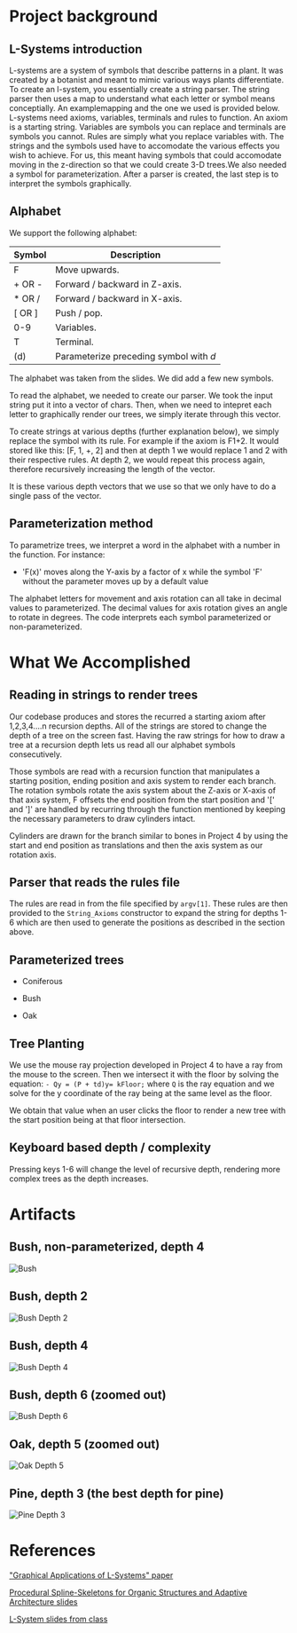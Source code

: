 # Project background

## L-Systems introduction 

L-systems are a system of symbols that describe patterns in a plant. It was created by a botanist and meant to mimic various ways plants differentiate. To create an l-system, you essentially create a string parser. The string parser then uses a map to understand what each letter or symbol means conceptially. An examplemapping and the one we used is provided below. L-systems need axioms, variables, terminals and rules to function. An axiom is a starting string. Variables are symbols you can replace and terminals are symbols you cannot. Rules are simply what you replace variables with. The strings and the symbols used have to accomodate the various effects you wish to achieve. For us, this meant having symbols that could accomodate moving in the z-direction so that we could create 3-D trees.We also needed a symbol for parameterization. After a parser is created, the last step is to interpret the symbols graphically. 

## Alphabet 

We support the following alphabet:

|Symbol|Description|
|------|-----------|
|F|Move upwards.|
|+ OR -|Forward / backward in Z-axis.|
|\* OR /|Forward / backward in X-axis.|
|[ OR ]|Push / pop.|
|0-9|Variables.|
|T|Terminal.|
|(d)|Parameterize preceding symbol with *d*|

The alphabet was taken from the slides. We did add a few new symbols. 

To read the alphabet, we needed to create our parser. We took the input string put it into a vector of chars. Then, when we need to intepret each letter to graphically render our trees, we simply iterate through this vector. 

To create strings at various depths (further explanation below), we simply replace the symbol with its rule. For example if the axiom is F1+2. It would stored like this: [F, 1, +, 2] and then at depth 1 we would replace 1 and 2 with their respective rules. At depth 2, we would repeat this process again, therefore recursively increasing the length of the vector.

It is these various depth vectors that we use so that we only have to do a single pass of the vector. 
 
## Parameterization method

To parametrize trees, we interpret a word in the alphabet with a number in the function. For instance:

- 'F(x)' moves along the Y-axis by a factor of x while the symbol 'F' without the parameter moves up by a default value

The alphabet letters for movement and axis rotation can all take in decimal values to parameterized. The decimal values for axis rotation gives an angle to rotate in degrees. The code interprets each symbol parameterized or non-parameterized.

# What We Accomplished

## Reading in strings to render trees

Our codebase produces and stores the recurred a starting axiom after 1,2,3,4....n recursion depths. All of the strings are stored to change the depth of a tree on the screen fast. Having the raw strings for how to draw a tree at a recursion depth lets us read all our alphabet symbols consecutively.

Those symbols are read with a recursion function that manipulates a starting position, ending position and axis system to render each branch. The rotation symbols rotate the axis system about the Z-axis or X-axis of that axis system, F offsets the end position from the start position and '[' and ']' are handled by recurring through the function mentioned by keeping the necessary parameters to draw cylinders intact.

Cylinders are drawn for the branch similar to bones in Project 4 by using the start and end position as translations and then the axis system as our rotation axis.

## Parser that reads the rules file

The rules are read in from the file specified by `argv[1]`. These rules are then provided to the `String_Axioms` constructor to expand the string for depths 1-6 which are then used to generate the positions as described in the section above.

## Parameterized trees

* Coniferous

* Bush

* Oak

## Tree Planting

We use the mouse ray projection developed in Project 4 to have a ray from the mouse to the screen. Then we intersect it with the floor by solving the equation: `- Qy = (P + td)y= kFloor;` where `Q` is the ray equation and we solve for the y coordinate of the ray being at the same level as the floor.

We obtain that value when an user clicks the floor to render a new tree with the start position being at that floor intersection.

## Keyboard based depth / complexity

Pressing keys 1-6 will change the level of recursive depth, rendering more complex trees as the depth increases.

# Artifacts

## Bush, non-parameterized, depth 4

![Bush](screenshots/bush_nonparameterized.png)

## Bush, depth 2

![Bush Depth 2](screenshots/bush_2.png)

## Bush, depth 4

![Bush Depth 4](screenshots/bush_4.png)

## Bush, depth 6 (zoomed out)

![Bush Depth 6](screenshots/bush_6.png)

## Oak, depth 5 (zoomed out)

![Oak Depth 5](screenshots/oak.png)

## Pine, depth 3 (the best depth for pine)

![Pine Depth 3](screenshots/pine.png)

# References

["Graphical Applications of L-Systems" paper](http://algorithmicbotany.org/papers/graphical.gi86.pdf)

[Procedural Spline-Skeletons for Organic Structures and Adaptive Architecture slides](https://www.google.com/amp/slideplayer.com/amp/9955345/)

[L-System slides from class](https://www.cs.utexas.edu/~theshark/courses/cs354/lectures/cs354-22.pdf)
